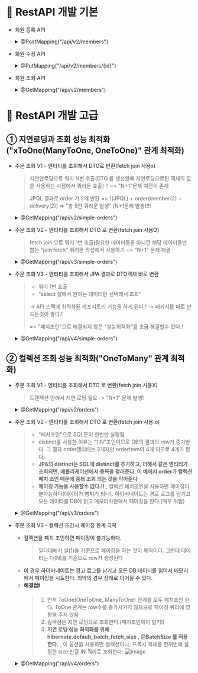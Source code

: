 🔎 RestAPI 개발 기본
==========================
* 회원 등록 API
    <details>
    <summary>@PostMapping("/api/v2/members")</summary>

    ![image](https://user-images.githubusercontent.com/96917871/180197438-79daef42-bd34-4aa4-99cd-b217430a904d.png)
    </details>

* 회원 수정 API
    <details>
    <summary>@PutMapping("/api/v2/members/{id}")</summary>

    ![image](https://user-images.githubusercontent.com/96917871/180197737-b1fdab09-b30d-42b7-a80b-c6ac13be72f3.png)
    </details>

* 회원 조회 API
    <details>
    <summary>@GetMapping("/api/v2/members")</summary>

    ![image](https://user-images.githubusercontent.com/96917871/180197913-f2e1b4df-f513-4ca3-ab46-96333fcde8df.png)
    </details>
    
    
🔎 RestAPI 개발 고급
====================================================================
① 지연로딩과 조회 성능 최적화("xToOne(ManyToOne, OneToOne)" 관계 최적화)
-----------------------------------------------------------------------------

* 주문 조회 V1 - 엔티티를 조회해서 DTO로 반환(fetch join 사용x)
  > 지연연로딩으로 쿼리 N번 호출(DTO 를 생성할때 지연로딩으로된 객체의 값을 사용하는 시점에서 쿼리문 호출) !! => "N+1"문제 여전히 존재
  > 
  > JPQL 결과로 order 가 2개 반환 => 1(JPQL) + order(member(2) + delivery(2)) => "총 5번 쿼리문 발생" (N+1문제 발생)!!!
   <details>
    <summary> @GetMapping("/api/v2/simple-orders")</summary>

    ![image](https://user-images.githubusercontent.com/96917871/180198940-9a30f4eb-3d08-42d4-91cb-f3a3051d8848.png)
    </details>
    
* 주문 조회 V2 - 엔티티를 조회해서 DTO 로 변환(fetch join 사용O)
  > fetch join 으로 쿼리 1번 호출(필요한 데이터들을 아니깐 해당 데이터들만 뽑는 "join fetch" 쿼리문 작성해서 사용하기 => "N+1" 문제 해결
   <details>
    <summary> @GetMapping("/api/v3/simple-orders")</summary>
    
    ```
     public List<Order> findAllWithMemberDelivery() {
        String sql = "select o from Order o join fetch o.member m join fetch o.delivery d";
        List<Order> result = em.createQuery(sql, Order.class)
                .getResultList();
        return result;
    }
    ```
    
    ![image](https://user-images.githubusercontent.com/96917871/180200730-a8d109f4-cad0-4e9c-b3b0-c143489ebeb8.png)
    </details>
    
* 주문 조회 V3 - 엔티티를 조회해서 JPA 결과로 DTO객체 바로 변환
  > * 쿼리 1번 호출
  > * "select 절에서 원하는 데이터만 선택해서 조회"
  > 
  > -> API 스펙에 최적화된 레포지토리 기능을 하게 된다.! -> 패키지를 따로 만드는것이 좋다.!
  > 
  > => "패치조인"으로 해결되지 않은 "성능최적화"를 조금 해결할수 있다.!
   <details>
    <summary> @GetMapping("/api/v4/simple-orders")</summary>
    
    ```
    public List<OrderSimpleQueryDto> findOrderDtos() {
        String sql = "select new jpabook.jpashop.repository.order.simpleQuery.OrderSimpleQueryDto(o.id, m.name, o.orderDate, o.status, d.address)" +
                " from Order o join o.member m join o.delivery d";

        return em.createQuery(sql, OrderSimpleQueryDto.class)
                .getResultList();
    }
    ```
    
    ![image](https://user-images.githubusercontent.com/96917871/180200839-dba36eb7-b353-4e8c-913e-ffe4c0eb8bed.png)
    </details>

② 컬렉션 조회 성능 최적화("OneToMany" 관계 최적화)
-----------------------------------------------------------------------------
* 주문 조회 V1 - 엔티티를 조회해서 DTO 로 변환(fetch join 사용X)
  > 트랜잭션 안에서 지연 로딩 필요 -> "N+1" 문제 발생!
   <details>
    <summary>@GetMapping("/api/v2/orders")</summary>
    
    ```
    {
    "orders": [
        {
            "orderId": 1,
            "name": "useA",
            "orderDate": "2022-07-21T19:53:13.231747",
            "orderStatus": "ORDER",
            "address": {
                "city": "서울",
                "street": "1",
                "zipcode": "111"
            },
            "orderItems": [
                {
                    "itemName": "JPA1 BOOK",
                    "orderPrice": 10000,
                    "count": 1
                },
                {
                    "itemName": "JPA2 BOOK",
                    "orderPrice": 20000,
                    "count": 2
                }
            ]
        },
        {
            "orderId": 2,
            "name": "userB",
            "orderDate": "2022-07-21T19:53:13.309542",
            "orderStatus": "ORDER",
            "address": {
                "city": "진주",
                "street": "2",
                "zipcode": "2222"
            },
            "orderItems": [
                {
                    "itemName": "SPRING1 BOOK",
                    "orderPrice": 20000,
                    "count": 3
                },
                {
                    "itemName": "SPRING2 BOOK",
                    "orderPrice": 40000,
                    "count": 4
                }
            ]
        }
      ],
      "count": 2
    }
    ```
    </details>
    
* 주문 조회 V2 - 엔티티를 조회해서 DTO 로 변환(fetch join 사용 o)
  > * "페치조인"으로 SQL문이 한번만 실행됨
  > * distinct를 사용한 이유는 "1:N"조인이므로 DB의 결과의 row가 증가한다. 그 결과 order엔티티는 2개지만 orderItem이 4개 이므로 4개가 된다.
  > * **JPA의 distinct는 SQL에 distinct를 추가하고, 더해서 같은 엔티티가 조회되면, 애플리케이션에서 중복을 걸러준다. 이 예에서 order가 컬렉션 페치 조인 때문에 중복 조회 되는 것을 막아준다**
  > * **페이징 기능을 사용할수 없다.!!** , 컬렉션 폐치조인을 사용하면 페이징이 불가능하다(데이터가 뻥튀기 되니). 하이버네이트는 경로 로그를 남기고 모든 데이터를 DB에 읽고 메모리차원에서 페이징을 한다.(매우 위험)
  
   <details>
    <summary>@GetMapping("/api/v3/orders")</summary>
    
    ```
    public List<Order> findAllWithItem() {
        /**
         * distinct 기능
         * 1. 쿼리문에 직접 넣어준다. -> DB에 입장에서는 모든 데이터가 같아야 중복을 없애주는데 해당 경우에는 order의 필드가 같고 orderItem이 다르니깐 중복제거가 안된다.
         * 2. JPA가 쿼리의 결과로 "Order"의 객체에서 같은 id(Order의 id)가 같은건 날려준다. -> 중복 제거가 된다.!!
         */
        String sql = "select distinct o from Order o join fetch o.member m join fetch o.delivery d join fetch o.orderItems oi join fetch oi.item i";
        return em.createQuery(sql, Order.class)
                .getResultList();
    }
    ```
    
   ```
   {
    "orders": [
        {
            "orderId": 1,
            "name": "useA",
            "orderDate": "2022-07-21T19:53:13.231747",
            "orderStatus": "ORDER",
            "address": {
                "city": "서울",
                "street": "1",
                "zipcode": "111"
            },
            "orderItems": [
                {
                    "itemName": "JPA1 BOOK",
                    "orderPrice": 10000,
                    "count": 1
                },
                {
                    "itemName": "JPA2 BOOK",
                    "orderPrice": 20000,
                    "count": 2
                }
            ]
        },
        {
            "orderId": 2,
            "name": "userB",
            "orderDate": "2022-07-21T19:53:13.309542",
            "orderStatus": "ORDER",
            "address": {
                "city": "진주",
                "street": "2",
                "zipcode": "2222"
            },
            "orderItems": [
                {
                    "itemName": "SPRING1 BOOK",
                    "orderPrice": 20000,
                    "count": 3
                },
                {
                    "itemName": "SPRING2 BOOK",
                    "orderPrice": 40000,
                    "count": 4
                }
            ]
        }
      ],
     "count": 2
   }
   
   ```
    </details>


* 주문 조회 V3 - 컬랙션 조인시 페이징 한계 극복
  * 컬렉션을 페치 조인하면 페이징이 불가능하다.
    > 일다대에서 일(1)을 기준으로 페이징을 하는 것이 목적이다. 그런데 데이터는 다(N)를 기준으로 row가 생성된다
  * 이 경우 하이버네이트는 경고 로그를 남기고 모든 DB 데이터를 읽어서 메모리에서 페이징을 시도한다. 최악의 경우 장애로 이어질 수 있다.
  * **해결법❗**
    > 1. 먼저 ToOne(OneToOne, ManyToOne) 관계를 모두 페치조인 한다. ToOne 관계는 row수를 증가시키지 않으므로 페이징 쿼리에 영향을 주지 않음
    > 2. 컬렉션은 지연 로딩으로 조회한다.(패치조인하지 말기!)
    > 3. **지연 로딩 성능 최적화를 위해 hibernate.default_batch_fetch_size , @BatchSize 를 적용한다.** , 이 옵션을 사용하면 컬렉션이나, 프록시 객체를 한꺼번에 설정한 size 만큼 IN 쿼리로 조회한다.
    > ![image](https://user-images.githubusercontent.com/96917871/180218800-64395b0f-1714-45be-be5a-a4a4f2d9aac5.png)

   <details>
    <summary>@GetMapping("/api/v4/orders")</summary>
    
    ```
    public List<Order> findAllWithMemberDelivery(int offset, int limit) { //페이징!!!
        String sql = "select o from Order o join fetch o.member m join fetch o.delivery d";
        List<Order> result = em.createQuery(sql, Order.class)
                .setFirstResult(offset)
                .setMaxResults(limit)
                .getResultList();
        return result;
    }
    ```
    
    ```
    {
    "orders": [
        {
            "orderId": 1,
            "name": "useA",
            "orderDate": "2022-07-21T19:53:13.231747",
            "orderStatus": "ORDER",
            "address": {
                "city": "서울",
                "street": "1",
                "zipcode": "111"
            },
            "orderItems": [
                {
                    "itemName": "JPA1 BOOK",
                    "orderPrice": 10000,
                    "count": 1
                },
                {
                    "itemName": "JPA2 BOOK",
                    "orderPrice": 20000,
                    "count": 2
                }
            ]
        },
        {
            "orderId": 2,
            "name": "userB",
            "orderDate": "2022-07-21T19:53:13.309542",
            "orderStatus": "ORDER",
            "address": {
                "city": "진주",
                "street": "2",
                "zipcode": "2222"
            },
            "orderItems": [
                {
                    "itemName": "SPRING1 BOOK",
                    "orderPrice": 20000,
                    "count": 3
                },
                {
                    "itemName": "SPRING2 BOOK",
                    "orderPrice": 40000,
                    "count": 4
                }
            ]
        }
      ],
      "count": 2
    }
    ```
    </details>


